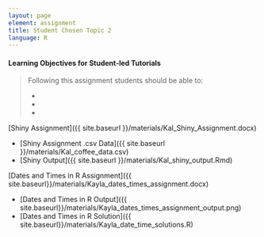 ```yaml
---
layout: page
element: assignment
title: Student Chosen Topic 2
language: R
---
```


#### Learning Objectives for Student-led Tutorials

> Following this assignment students should be able to:
>
> -
> -
> -

[Shiny Assignment]({{ site.baseurl }}/materials/Kal_Shiny_Assignment.docx)

  * [Shiny Assignment .csv Data]({{ site.baseurl }}/materials/Kal_coffee_data.csv)
  * [Shiny Output]({{ site.baseurl }}/materials/Kal_shiny_output.Rmd)

[Dates and Times in R Assignment]({{ site.baseurl}}/materials/Kayla_dates_times_assignment.docx)

  * [Dates and Times in R Output]({{ site.baseurl}}/materials/Kayla_dates_times_assignment_output.png)
  * [Dates and Times in R Solution]({{ site.baseurl}}/materials/Kayla_date_time_solutions.R)
